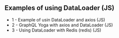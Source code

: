 ## Examples of using DataLoader (JS)

- 1 - Example of usin DataLoader and axios (JS)
- 2 - GraphQL Yoga with axios and DataLoader (JS)
- 3 - Using DataLoader with Redis (redis) (JS)
